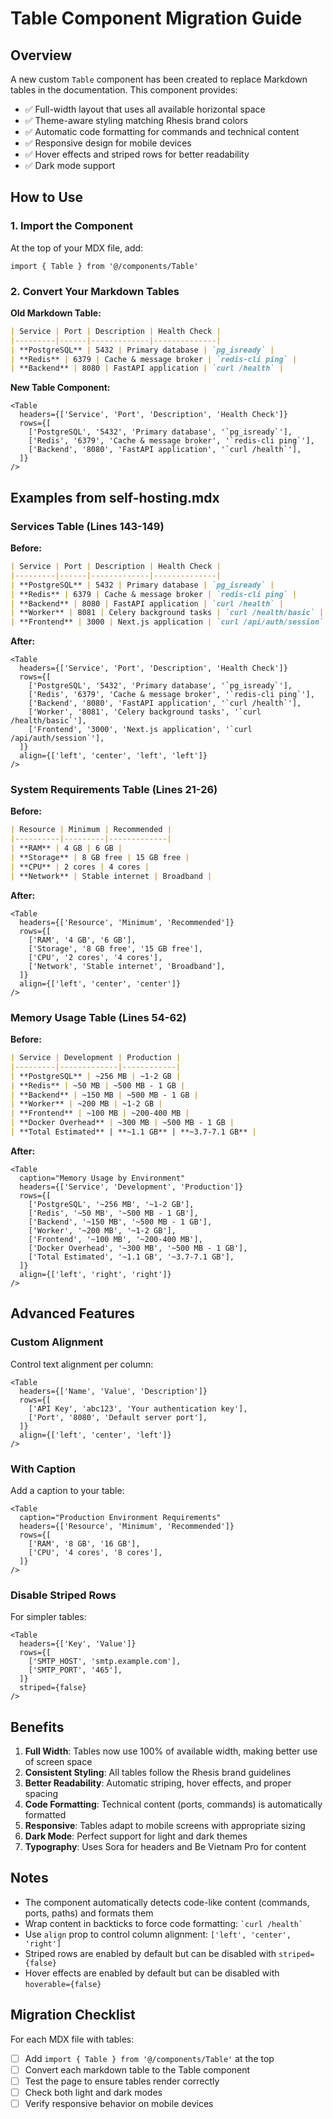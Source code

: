 # Table Component Migration Guide

## Overview

A new custom `Table` component has been created to replace Markdown tables in the documentation. This component provides:

- ✅ Full-width layout that uses all available horizontal space
- ✅ Theme-aware styling matching Rhesis brand colors
- ✅ Automatic code formatting for commands and technical content
- ✅ Responsive design for mobile devices
- ✅ Hover effects and striped rows for better readability
- ✅ Dark mode support

## How to Use

### 1. Import the Component

At the top of your MDX file, add:

```mdx
import { Table } from '@/components/Table'
```

### 2. Convert Your Markdown Tables

**Old Markdown Table:**
```markdown
| Service | Port | Description | Health Check |
|---------|------|-------------|--------------|
| **PostgreSQL** | 5432 | Primary database | `pg_isready` |
| **Redis** | 6379 | Cache & message broker | `redis-cli ping` |
| **Backend** | 8080 | FastAPI application | `curl /health` |
```

**New Table Component:**
```mdx
<Table
  headers={['Service', 'Port', 'Description', 'Health Check']}
  rows={[
    ['PostgreSQL', '5432', 'Primary database', '`pg_isready`'],
    ['Redis', '6379', 'Cache & message broker', '`redis-cli ping`'],
    ['Backend', '8080', 'FastAPI application', '`curl /health`'],
  ]}
/>
```

## Examples from self-hosting.mdx

### Services Table (Lines 143-149)

**Before:**
```markdown
| Service | Port | Description | Health Check |
|---------|------|-------------|--------------|
| **PostgreSQL** | 5432 | Primary database | `pg_isready` |
| **Redis** | 6379 | Cache & message broker | `redis-cli ping` |
| **Backend** | 8080 | FastAPI application | `curl /health` |
| **Worker** | 8081 | Celery background tasks | `curl /health/basic` |
| **Frontend** | 3000 | Next.js application | `curl /api/auth/session` |
```

**After:**
```mdx
<Table
  headers={['Service', 'Port', 'Description', 'Health Check']}
  rows={[
    ['PostgreSQL', '5432', 'Primary database', '`pg_isready`'],
    ['Redis', '6379', 'Cache & message broker', '`redis-cli ping`'],
    ['Backend', '8080', 'FastAPI application', '`curl /health`'],
    ['Worker', '8081', 'Celery background tasks', '`curl /health/basic`'],
    ['Frontend', '3000', 'Next.js application', '`curl /api/auth/session`'],
  ]}
  align={['left', 'center', 'left', 'left']}
/>
```

### System Requirements Table (Lines 21-26)

**Before:**
```markdown
| Resource | Minimum | Recommended |
|----------|---------|-------------|
| **RAM** | 4 GB | 6 GB |
| **Storage** | 8 GB free | 15 GB free |
| **CPU** | 2 cores | 4 cores |
| **Network** | Stable internet | Broadband |
```

**After:**
```mdx
<Table
  headers={['Resource', 'Minimum', 'Recommended']}
  rows={[
    ['RAM', '4 GB', '6 GB'],
    ['Storage', '8 GB free', '15 GB free'],
    ['CPU', '2 cores', '4 cores'],
    ['Network', 'Stable internet', 'Broadband'],
  ]}
  align={['left', 'center', 'center']}
/>
```

### Memory Usage Table (Lines 54-62)

**Before:**
```markdown
| Service | Development | Production |
|---------|-------------|------------|
| **PostgreSQL** | ~256 MB | ~1-2 GB |
| **Redis** | ~50 MB | ~500 MB - 1 GB |
| **Backend** | ~150 MB | ~500 MB - 1 GB |
| **Worker** | ~200 MB | ~1-2 GB |
| **Frontend** | ~100 MB | ~200-400 MB |
| **Docker Overhead** | ~300 MB | ~500 MB - 1 GB |
| **Total Estimated** | **~1.1 GB** | **~3.7-7.1 GB** |
```

**After:**
```mdx
<Table
  caption="Memory Usage by Environment"
  headers={['Service', 'Development', 'Production']}
  rows={[
    ['PostgreSQL', '~256 MB', '~1-2 GB'],
    ['Redis', '~50 MB', '~500 MB - 1 GB'],
    ['Backend', '~150 MB', '~500 MB - 1 GB'],
    ['Worker', '~200 MB', '~1-2 GB'],
    ['Frontend', '~100 MB', '~200-400 MB'],
    ['Docker Overhead', '~300 MB', '~500 MB - 1 GB'],
    ['Total Estimated', '~1.1 GB', '~3.7-7.1 GB'],
  ]}
  align={['left', 'right', 'right']}
/>
```

## Advanced Features

### Custom Alignment

Control text alignment per column:

```mdx
<Table
  headers={['Name', 'Value', 'Description']}
  rows={[
    ['API Key', 'abc123', 'Your authentication key'],
    ['Port', '8080', 'Default server port'],
  ]}
  align={['left', 'center', 'left']}
/>
```

### With Caption

Add a caption to your table:

```mdx
<Table
  caption="Production Environment Requirements"
  headers={['Resource', 'Minimum', 'Recommended']}
  rows={[
    ['RAM', '8 GB', '16 GB'],
    ['CPU', '4 cores', '8 cores'],
  ]}
/>
```

### Disable Striped Rows

For simpler tables:

```mdx
<Table
  headers={['Key', 'Value']}
  rows={[
    ['SMTP_HOST', 'smtp.example.com'],
    ['SMTP_PORT', '465'],
  ]}
  striped={false}
/>
```

## Benefits

1. **Full Width**: Tables now use 100% of available width, making better use of screen space
2. **Consistent Styling**: All tables follow the Rhesis brand guidelines
3. **Better Readability**: Automatic striping, hover effects, and proper spacing
4. **Code Formatting**: Technical content (ports, commands) is automatically formatted
5. **Responsive**: Tables adapt to mobile screens with appropriate sizing
6. **Dark Mode**: Perfect support for light and dark themes
7. **Typography**: Uses Sora for headers and Be Vietnam Pro for content

## Notes

- The component automatically detects code-like content (commands, ports, paths) and formats them
- Wrap content in backticks to force code formatting: `` `curl /health` ``
- Use `align` prop to control column alignment: `['left', 'center', 'right']`
- Striped rows are enabled by default but can be disabled with `striped={false}`
- Hover effects are enabled by default but can be disabled with `hoverable={false}`

## Migration Checklist

For each MDX file with tables:

- [ ] Add `import { Table } from '@/components/Table'` at the top
- [ ] Convert each markdown table to the Table component
- [ ] Test the page to ensure tables render correctly
- [ ] Check both light and dark modes
- [ ] Verify responsive behavior on mobile devices
